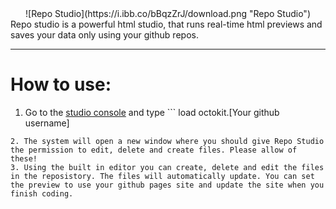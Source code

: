 <center>![Repo Studio](https://i.ibb.co/bBqzZrJ/download.png "Repo Studio")</center>
Repo studio is a powerful html studio, that runs real-time html previews and saves your data only using your github repos. 

------------

# How to use:
1. Go to the [studio console](http://repostudio.vercel.app/console "studio console") and type ```
load octokit.[Your github username]
```.
2. The system will open a new window where you should give Repo Studio the permission to edit, delete and create files. Please allow of these!
3. Using the built in editor you can create, delete and edit the files in the reposistory. The files will automatically update. You can set the preview to use your github pages site and update the site when you finish coding.
